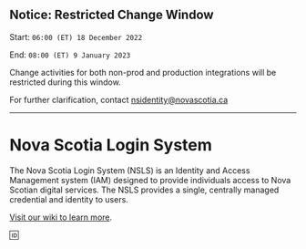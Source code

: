 ## Notice: Restricted Change Window

Start: `06:00 (ET) 18 December 2022` 

End: `08:00 (ET) 9 January 2023`

Change activities for both non-prod and production integrations will be restricted during this window. 

For further clarification, contact nsidentity@novascotia.ca

***

# Nova Scotia Login System
The Nova Scotia Login System (NSLS) is an Identity and Access Management system (IAM) designed to provide individuals access to Nova Scotian digital services. The NSLS provides a single, centrally managed credential and identity to users.

[Visit our wiki to learn more](https://github.com/Digital-Platform-Services/Nova-Scotia-Login-Service/wiki).

🆔
